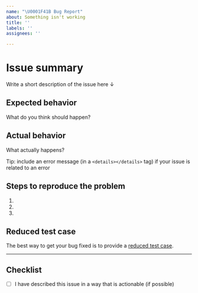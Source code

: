 ```yaml
---
name: "\U0001F41B Bug Report"
about: Something isn't working
title: ''
labels: ''
assignees: ''

---
```


# Issue summary

Write a short description of the issue here ↓


## Expected behavior

What do you think should happen?


## Actual behavior

What actually happens?

Tip: include an error message (in a `<details></details>` tag) if your issue is related to an error


## Steps to reproduce the problem

1.
1.
1.

## Reduced test case

The best way to get your bug fixed is to provide a [reduced test case](https://developer.mozilla.org/en-US/docs/Mozilla/QA/Reducing_testcases).


---

## Checklist

- [ ] I have described this issue in a way that is actionable (if possible)
